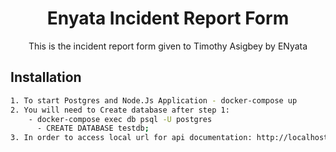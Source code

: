 <div align="center">
<h1>Enyata Incident Report Form</h1>
  <p>This is the incident report form given to Timothy Asigbey by ENyata</p>
</div>

## Installation

```sh
1. To start Postgres and Node.Js Application - docker-compose up
2. You will need to Create database after step 1:
    - docker-compose exec db psql -U postgres
      - CREATE DATABASE testdb;
3. In order to access local url for api documentation: http://localhost:8081/api-docs
```
